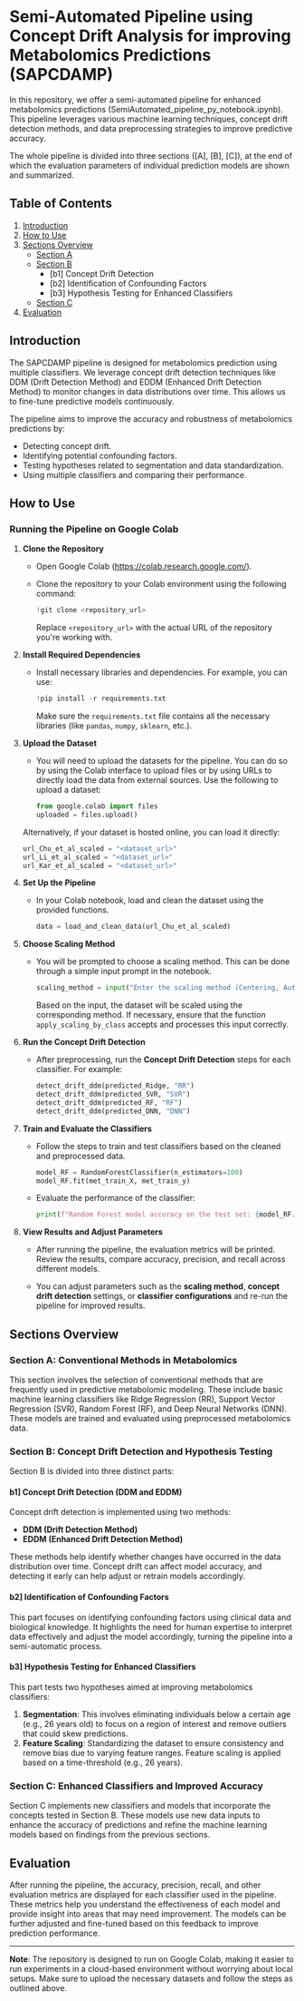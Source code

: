 # Semi-Automated Pipeline using Concept Drift Analysis for improving Metabolomics Predictions (SAPCDAMP)

In this repository, we offer a semi-automated pipeline for enhanced metabolomics predictions (SemiAutomated_pipeline_py_notebook.ipynb). This pipeline leverages various machine learning techniques, concept drift detection methods, and data preprocessing strategies to improve predictive accuracy.

The whole pipeline is divided into three sections ([A], [B], [C]), at the end of which the evaluation parameters of individual prediction models are shown and summarized.

## Table of Contents

1. [Introduction](#introduction)
2. [How to Use](#how-to-use)
3. [Sections Overview](#sections-overview)
   - [Section A](#section-a)
   - [Section B](#section-b)
     - [b1] Concept Drift Detection
     - [b2] Identification of Confounding Factors
     - [b3] Hypothesis Testing for Enhanced Classifiers
   - [Section C](#section-c)
4. [Evaluation](#evaluation)

## Introduction

The SAPCDAMP pipeline is designed for metabolomics prediction using multiple classifiers. We leverage concept drift detection techniques like DDM (Drift Detection Method) and EDDM (Enhanced Drift Detection Method) to monitor changes in data distributions over time. This allows us to fine-tune predictive models continuously.

The pipeline aims to improve the accuracy and robustness of metabolomics predictions by:

- Detecting concept drift.
- Identifying potential confounding factors.
- Testing hypotheses related to segmentation and data standardization.
- Using multiple classifiers and comparing their performance.

## How to Use

### Running the Pipeline on Google Colab

1. **Clone the Repository**
   - Open Google Colab (https://colab.research.google.com/).
   - Clone the repository to your Colab environment using the following command:

     ```python
     !git clone <repository_url>
     ```

     Replace `<repository_url>` with the actual URL of the repository you're working with.

2. **Install Required Dependencies**
   - Install necessary libraries and dependencies. For example, you can use:

     ```python
     !pip install -r requirements.txt
     ```

     Make sure the `requirements.txt` file contains all the necessary libraries (like `pandas`, `numpy`, `sklearn`, etc.).

3. **Upload the Dataset**
   - You will need to upload the datasets for the pipeline. You can do so by using the Colab interface to upload files or by using URLs to directly load the data from external sources. Use the following to upload a dataset:

     ```python
     from google.colab import files
     uploaded = files.upload()
     ```

   Alternatively, if your dataset is hosted online, you can load it directly:

     ```python
     url_Chu_et_al_scaled = "<dataset_url>"
     url_Li_et_al_scaled = "<dataset_url>"
     url_Kar_et_al_scaled = "<dataset_url>"
     ```

4. **Set Up the Pipeline**
   - In your Colab notebook, load and clean the dataset using the provided functions.

     ```python
     data = load_and_clean_data(url_Chu_et_al_scaled)
     ```

5. **Choose Scaling Method**
   - You will be prompted to choose a scaling method. This can be done through a simple input prompt in the notebook.

     ```python
     scaling_method = input("Enter the scaling method (Centering, Autoscaling, Range Scaling, Pareto Scaling, Vast Scaling, Level Scaling, Log Transformation, Power Transformation): ")
     ```

     Based on the input, the dataset will be scaled using the corresponding method. If necessary, ensure that the function `apply_scaling_by_class` accepts and processes this input correctly.

6. **Run the Concept Drift Detection**
   - After preprocessing, run the **Concept Drift Detection** steps for each classifier. For example:

     ```python
     detect_drift_ddm(predicted_Ridge, "RR")
     detect_drift_ddm(predicted_SVR, "SVR")
     detect_drift_ddm(predicted_RF, "RF")
     detect_drift_ddm(predicted_DNN, "DNN")
     ```

7. **Train and Evaluate the Classifiers**
   - Follow the steps to train and test classifiers based on the cleaned and preprocessed data.

     ```python
     model_RF = RandomForestClassifier(n_estimators=100)
     model_RF.fit(met_train_X, met_train_y)
     ```

   - Evaluate the performance of the classifier:

     ```python
     print(f"Random Forest model accuracy on the test set: {model_RF.score(met_test_X, met_test_y)}")
     ```

8. **View Results and Adjust Parameters**
   - After running the pipeline, the evaluation metrics will be printed. Review the results, compare accuracy, precision, and recall across different models.

   - You can adjust parameters such as the **scaling method**, **concept drift detection** settings, or **classifier configurations** and re-run the pipeline for improved results.

## Sections Overview

### Section A: Conventional Methods in Metabolomics

This section involves the selection of conventional methods that are frequently used in predictive metabolomic modeling. These include basic machine learning classifiers like Ridge Regression (RR), Support Vector Regression (SVR), Random Forest (RF), and Deep Neural Networks (DNN). These models are trained and evaluated using preprocessed metabolomics data.

### Section B: Concept Drift Detection and Hypothesis Testing

Section B is divided into three distinct parts:

#### b1] Concept Drift Detection (DDM and EDDM)
Concept drift detection is implemented using two methods:

- **DDM (Drift Detection Method)**
- **EDDM (Enhanced Drift Detection Method)**

These methods help identify whether changes have occurred in the data distribution over time. Concept drift can affect model accuracy, and detecting it early can help adjust or retrain models accordingly.

#### b2] Identification of Confounding Factors
This part focuses on identifying confounding factors using clinical data and biological knowledge. It highlights the need for human expertise to interpret data effectively and adjust the model accordingly, turning the pipeline into a semi-automatic process.

#### b3] Hypothesis Testing for Enhanced Classifiers
This part tests two hypotheses aimed at improving metabolomics classifiers:

1. **Segmentation**: This involves eliminating individuals below a certain age (e.g., 26 years old) to focus on a region of interest and remove outliers that could skew predictions.
2. **Feature Scaling**: Standardizing the dataset to ensure consistency and remove bias due to varying feature ranges. Feature scaling is applied based on a time-threshold (e.g., 26 years).

### Section C: Enhanced Classifiers and Improved Accuracy

Section C implements new classifiers and models that incorporate the concepts tested in Section B. These models use new data inputs to enhance the accuracy of predictions and refine the machine learning models based on findings from the previous sections.

## Evaluation

After running the pipeline, the accuracy, precision, recall, and other evaluation metrics are displayed for each classifier used in the pipeline. These metrics help you understand the effectiveness of each model and provide insight into areas that may need improvement. The models can be further adjusted and fine-tuned based on this feedback to improve prediction performance.

---
**Note**: The repository is designed to run on Google Colab, making it easier to run experiments in a cloud-based environment without worrying about local setups. Make sure to upload the necessary datasets and follow the steps as outlined above.

